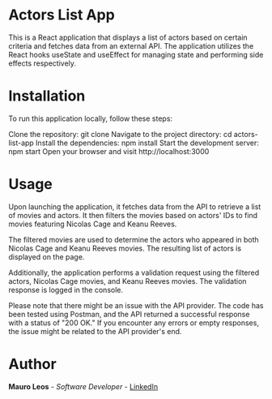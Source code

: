 # Actors List App

This is a React application that displays a list of actors based on certain criteria and fetches data from an external API. The application utilizes the React hooks useState and useEffect for managing state and performing side effects respectively.

# Installation

To run this application locally, follow these steps:

Clone the repository: git clone <repository-url>
Navigate to the project directory: cd actors-list-app
Install the dependencies: npm install
Start the development server: npm start
Open your browser and visit http://localhost:3000

# Usage

Upon launching the application, it fetches data from the API to retrieve a list of movies and actors. It then filters the movies based on actors' IDs to find movies featuring Nicolas Cage and Keanu Reeves.

The filtered movies are used to determine the actors who appeared in both Nicolas Cage and Keanu Reeves movies. The resulting list of actors is displayed on the page.

Additionally, the application performs a validation request using the filtered actors, Nicolas Cage movies, and Keanu Reeves movies. The validation response is logged in the console.

Please note that there might be an issue with the API provider. The code has been tested using Postman, and the API returned a successful response with a status of "200 OK." If you encounter any errors or empty responses, the issue might be related to the API provider's end.

# Author

<strong>Mauro Leos</strong> - <i>Software Developer</i> - <a href="https://www.linkedin.com/in/mauro-leos-b4103a11b/">LinkedIn </a>

